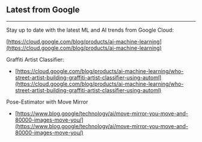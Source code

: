## Latest from Google

*****

Stay up to date with the latest ML and AI trends from Google Cloud:

[https://cloud.google.com/blog/products/ai-machine-learning](https://cloud.google.com/blog/products/ai-machine-learning)

Graffiti Artist Classifier:

* [](https://www.google.com/url?q=https://cloud.google.com/blog/products/ai-machine-learning/who-street-artist-building-graffiti-artist-classifier-using-automl&sa=D&source=hangouts&ust=1534960852526000&usg=AFQjCNHXdsd4iWAc500RJ9YNAlgZeYDN-Q)[https://cloud.google.com/blog/products/ai-machine-learning/who-street-artist-building-graffiti-artist-classifier-using-automl](https://cloud.google.com/blog/products/ai-machine-learning/who-street-artist-building-graffiti-artist-classifier-using-automl)

Pose-Estimator with Move Mirror

* [https://www.blog.google/technology/ai/move-mirror-you-move-and-80000-images-move-you/](https://www.blog.google/technology/ai/move-mirror-you-move-and-80000-images-move-you/)

